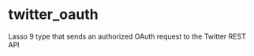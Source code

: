 twitter_oauth
=============

Lasso 9 type that sends an authorized OAuth request to the Twitter REST API
